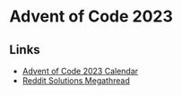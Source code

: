 # Advent of Code 2023

## Links
- [Advent of Code 2023 Calendar](https://adventofcode.com/2023)
- [Reddit Solutions Megathread](https://www.reddit.com/r/adventofcode/wiki/archives/solution_megathreads/2023/)